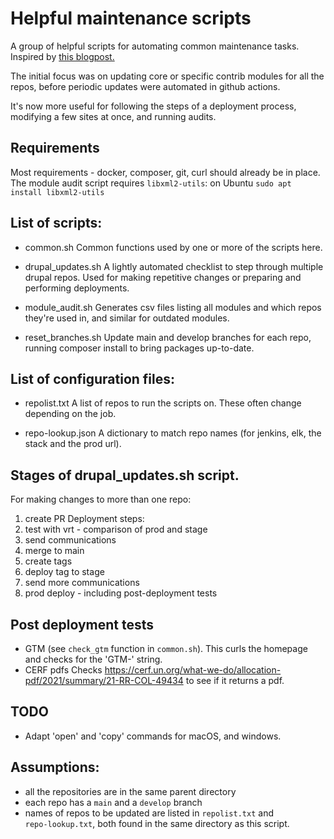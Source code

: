# Helpful maintenance scripts

A group of helpful scripts for automating common maintenance tasks.
Inspired by [this blogpost.](https://blog.danslimmon.com/2019/07/15/do-nothing-scripting-the-key-to-gradual-automation/)

The initial focus was on updating core or specific contrib modules for all the
repos, before periodic updates were automated in github actions.

It's now more useful for following the steps of a deployment process, modifying
a few sites at once, and running audits.

## Requirements
Most requirements - docker, composer, git, curl should already be in place.
The module audit script requires `libxml2-utils`:
on Ubuntu `sudo apt install libxml2-utils`

## List of scripts:

* common.sh
Common functions used by one or more of the scripts here.

* drupal_updates.sh
A lightly automated checklist to step through multiple drupal repos. Used for
making repetitive changes or preparing and performing deployments.

* module_audit.sh
Generates csv files listing all modules and which repos they're used in,
and similar for outdated modules.

* reset_branches.sh
Update main and develop branches for each repo, running composer install to
bring packages up-to-date.

## List of configuration files:

* repolist.txt
A list of repos to run the scripts on. These often change depending on the job.

* repo-lookup.json
A dictionary to match repo names (for jenkins, elk, the stack and the prod url).

## Stages of drupal_updates.sh script.
For making changes to more than one repo:
1. create PR
Deployment steps:
2. test with vrt - comparison of prod and stage
3. send communications
4. merge to main
5. create tags
6. deploy tag to stage
7. send more communications
8. prod deploy - including post-deployment tests

## Post deployment tests
* GTM (see `check_gtm` function in `common.sh`).
This curls the homepage and checks for the 'GTM-' string.
* CERF pdfs
Checks
https://cerf.un.org/what-we-do/allocation-pdf/2021/summary/21-RR-COL-49434
to see if it returns a pdf.

## TODO
* Adapt 'open' and 'copy' commands for macOS, and windows.

## Assumptions:
* all the repositories are in the same parent directory
* each repo has a `main` and a `develop` branch
* names of repos to be updated are listed in `repolist.txt` and\
`repo-lookup.txt`, both found in the same directory as this script.
